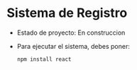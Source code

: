 <h1> Sistema de Registro </h1>

- Estado de proyecto: En construccion

- Para ejecutar el sistema, debes poner:
  
  ```npm install react```
